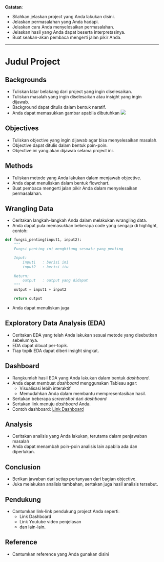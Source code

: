 **Catatan**:
- Silahkan jelaskan project yang Anda lakukan disini.
- Jelaskan permasalahan yang Anda hadapi.
- Jelaskan cara Anda menyelesaikan permasalahan.
- Jelaskan hasil yang Anda dapat beserta interpretasinya.
- Buat seakan-akan pembaca mengerti jalan pikir Anda.

---

# **Judul Project**

## **Backgrounds**
- Tuliskan latar belakang dari project yang ingin diselesaikan.
- Tuliskan masalah yang ingin diselesaikan atau insight yang ingin dijawab.
- Background dapat ditulis dalam bentuk naratif.
- Anda dapat memasukkan gambar apabila dibutuhkan
![](https://asset-a.grid.id//crop/0x0:0x0/700x465/photo/2019/10/31/71888328.jpg)


## **Objectives**
- Tuliskan objective yang ingin dijawab agar bisa menyelesaikan masalah. 
- Objective dapat ditulis dalam bentuk poin-poin.
- Objective ini yang akan dijawab selama project ini.


## **Methods**
- Tuliskan metode yang Anda lakukan dalam menjawab objective.
- Anda dapat menuliskan dalam bentuk flowchart.
- Buat pembaca mengerti jalan pikir Anda dalam menyelesaikan permasalahan.


## **Wrangling Data**
- Ceritakan langkah-langkah Anda dalam melakukan wrangling data.
- Anda dapat pula memasukkan beberapa code yang sengaja di highlight, contoh:
```python
def fungsi_penting(input1, input2):
    """
    Fungsi penting ini menghitung sesuatu yang penting

    Input:
        input1   : berisi ini
        input2   : berisi itu
    
    Return:
        output   : output yang didapat
    """
    output = input1 + input2

    return output
```
- Anda dapat menuliskan juga 


## **Exploratory Data Analysis (EDA)**
- Ceritakan EDA yang telah Anda lakukan sesuai metode yang disebutkan sebelumnya.
- EDA dapat dibuat per-topik.
- Tiap topik EDA dapat diberi insight singkat.


## **Dashboard**
- Rangkumlah hasil EDA yang Anda lakukan dalam bentuk *dashboard*.
- Anda dapat membuat *dashboard* menggunakan Tableau agar:
   - Visualisasi lebih interaktif
   - Memudahkan Anda dalam membantu mempresentasikan hasil.
- Sertakan beberapa *screenshot* dari *dashboard*
- Sertakan link menuju *dashboard* Anda.
- Contoh dashboard: [Link Dashboard](https://public.tableau.com/app/profile/khulud.saekhan/viz/DashboardProjectLab/DashboardKepemilikanRumah)


## **Analysis**
- Ceritakan analisis yang Anda lakukan, terutama dalam penjawaban masalah
- Anda dapat menambah poin-poin analisis lain apabila ada dan diperlukan.


## **Conclusion**
- Berikan jawaban dari setiap pertanyaan dari bagian objective.
- Juka melakukan analisis tambahan, sertakan juga hasil analisis tersebut.


## **Pendukung**
- Cantumkan link-link pendukung project Anda seperti:
   - Link Dashboard
   - Link Youtube video penjelasan
   - dan lain-lain.


## **Reference**
- Cantumkan reference yang Anda gunakan disini
